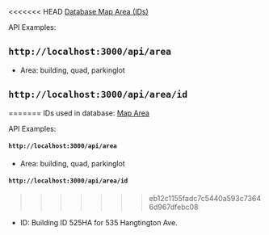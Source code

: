 <<<<<<< HEAD
[Database Map Area (IDs)](http://www.wit.edu/reslife/images/photos/Misc/campus%20map.jpg)

API Examples:
## `http://localhost:3000/api/area`
* Area: building, quad, parkinglot

## `http://localhost:3000/api/area/id`
=======
IDs used in database: [Map Area](http://www.wit.edu/reslife/images/photos/Misc/campus%20map.jpg)

API Examples:
#### `http://localhost:3000/api/area`
* Area: building, quad, parkinglot

#### `http://localhost:3000/api/area/id`
>>>>>>> eb12c1155fadc7c5440a593c73646d967dfebc08
* ID: Building ID 525HA for 535 Hangtington Ave.
